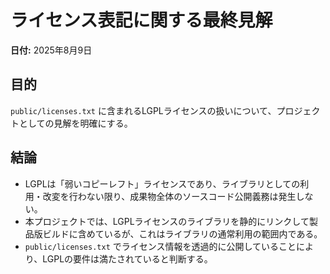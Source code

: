 # ライセンス表記に関する最終見解

**日付:** 2025年8月9日

## 目的

`public/licenses.txt` に含まれるLGPLライセンスの扱いについて、プロジェクトとしての見解を明確にする。

## 結論

- LGPLは「弱いコピーレフト」ライセンスであり、ライブラリとしての利用・改変を行わない限り、成果物全体のソースコード公開義務は発生しない。
- 本プロジェクトでは、LGPLライセンスのライブラリを静的にリンクして製品版ビルドに含めているが、これはライブラリの通常利用の範囲内である。
- `public/licenses.txt` でライセンス情報を透過的に公開していることにより、LGPLの要件は満たされていると判断する。